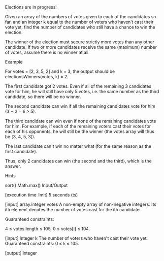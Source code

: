 Elections are in progress!

Given an array of the numbers of votes given to each of the candidates so far, and an integer k equal to the number of voters who haven't cast their vote yet, find the number of candidates who still have a chance to win the election.

The winner of the election must secure strictly more votes than any other candidate. If two or more candidates receive the same (maximum) number of votes, assume there is no winner at all.

Example

For votes = [2, 3, 5, 2] and k = 3, the output should be electionsWinners(votes, k) = 2.

The first candidate got 2 votes. Even if all of the remaining 3 candidates vote for him, he will still have only 5 votes, i.e. the same number as the third candidate, so there will be no winner.

The second candidate can win if all the remaining candidates vote for him (3 + 3 = 6 > 5).

The third candidate can win even if none of the remaining candidates vote for him. For example, if each of the remaining voters cast their votes for each of his opponents, he will still be the winner (the votes array will thus be [3, 4, 5, 3]).

The last candidate can't win no matter what (for the same reason as the first candidate).

Thus, only 2 candidates can win (the second and the third), which is the answer.

Hints

sort()
Math.max()
Input/Output

[execution time limit] 5 seconds (ts)

[input] array.integer votes A non-empty array of non-negative integers. Its ith element denotes the number of votes cast for the ith candidate.

Guaranteed constraints:

4 ≤ votes.length ≤ 105, 0 ≤ votes[i] ≤ 104.

[input] integer k The number of voters who haven't cast their vote yet.
Guaranteed constraints: 0 ≤ k ≤ 105.

[output] integer